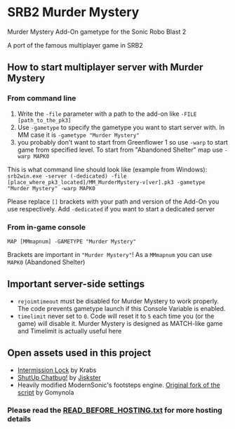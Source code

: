 # SRB2 Murder Mystery
Murder Mystery Add-On gametype for the Sonic Robo Blast 2

A port of the famous multiplayer game in SRB2
## How to start multiplayer server with Murder Mystery
### From command line
1. Write the `-file` parameter with a path to the add-on like `-FILE [path_to_the_pk3]`
2. Use `-gametype` to specify the gametype you want to start server with. In MM case it is `-gametype "Murder Mystery"`
3. you probably don't want to start from Greenflower 1 so use `-warp` to start game from specified level. To start from "Abandoned Shelter" map use `-warp MAPK0`

This is what command line should look like (example from Windows): `srb2win.exe -server (-dedicated) -file [place_where_pk3_located]/MM_MurderMystery-v[ver].pk3 -gametype "Murder Mystery" -warp MAPK0`

Please replace `[]` brackets with your path and version of the Add-On you use respectively. Add `-dedicated` if you want to start a dedicated server
### From in-game console
`MAP [MMmapnum] -GAMETYPE "Murder Mystery"`

Brackets are important in `"Murder Mystery"`! As a `MMmapnum` you can use `MAPK0` (Abandoned Shelter)

## Important server-side settings
- `rejoimtimeout` must be disabled for Murder Mystery to work properly. The code prevents gametype launch if this Console Variable is enabled.
- `timelimit` never set to `0`. Code will reset it to `5` each time you (or the game) will disable it. Murder Mystery is designed as MATCH-like game and Timelimit is actually useful here

## Open assets used in this project
- [Intermission Lock](https://mb.srb2.org/addons/intermission-lock-reduce-synch-fails-caused-by-players-joining-during-intermission.1293/) by Krabs
- [ShutUp Chatbug!](https://mb.srb2.org/addons/shut-up-chatbug.5046/) by [Jiskster](https://github.com/Jiskster)
- Heavily modified ModernSonic's footsteps engine. [Original fork of the script](https://mb.srb2.org/addons/footsteps.1378/) by Gomynola

### Please read the [READ_BEFORE_HOSTING.txt](READ_BEFORE_HOSTING.txt) for more hosting details
